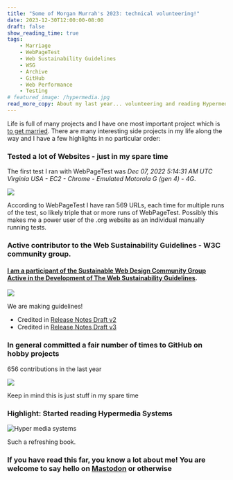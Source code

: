 ```yaml
---
title: "Some of Morgan Murrah's 2023: technical volunteering!"
date: 2023-12-30T12:00:00-08:00
draft: false
show_reading_time: true
tags: 
    - Marriage
    - WebPageTest
    - Web Sustainability Guidelines
    - WSG
    - Archive
    - GitHub
    - Web Performance
    - Testing
# featured_image: /hypermedia.jpg
read_more_copy: About my last year... volunteering and reading Hypermedia Systems...
---
```


Life is full of many projects and I have one most important project which is [to get married](/posts/engagement). There are many interesting side projects in my life along the way and I have a few highlights in no particular order:

### Tested a lot of Websites - just in my spare time

The first test I ran with WebPageTest was *Dec 07, 2022 5:14:31 AM UTC	Virginia USA - EC2 - Chrome - Emulated Motorola G (gen 4) - 4G*.

![](/waterfall.png)

According to WebPageTest I have ran 569 URLs, each time for multiple runs of the test, so likely triple that or more runs of WebPageTest. Possibly this makes me a power user of the .org website as an individual manually running tests.

### Active contributor to the Web Sustainability Guidelines - W3C community group.

#### [I am a participant of the Sustainable Web Design Community Group Active in the Development of The Web Sustainability Guidelines](https://w3c.github.io/sustyweb/#participants-of-the-swd-cg-active-in-the-development-of-this-document).

![](/wsg.png)

We are making guidelines! 

- Credited in [Release Notes Draft v2](https://github.com/w3c/sustyweb/releases/tag/v1.0-D2)
- Credited in [Release Notes Draft v3](https://github.com/w3c/sustyweb/releases/tag/v1.0-D3)


### In general committed a fair number of times to GitHub on hobby projects

656 contributions in the last year

![](/graph.png)

Keep in mind this is just stuff in my spare time


### Highlight: Started reading Hypermedia Systems

![Hyper media systems](/hypermedia.jpg)

Such a refreshing book.

### If you have read this far, you know a lot about me! You are welcome to say hello on [Mastodon](https://subdued.social/@morganm) or otherwise
